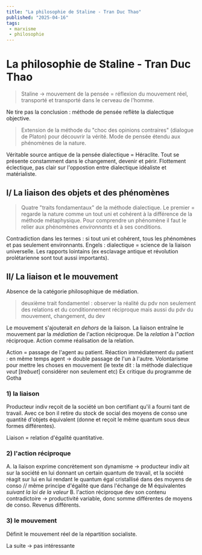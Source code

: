 ```yaml
---
title: "La philosophie de Staline - Tran Duc Thao"
published: "2025-04-16"
tags:
 - marxisme
 - philosophie
---
```


# La philosophie de Staline - Tran Duc Thao
> Staline -> mouvement de la pensée = réflexion du mouvement réel, transporté et transporté dans le cerveau de l'homme.

Ne tire pas la conclusion : méthode de pensée reflète la dialectique objective.

> Extension de la méthode du "choc des opinions contraires" (dialogue de Platon) pour découvrir la vérité. Mode de pensée étendu aux phénomènes de la nature.

Véritable source antique de la pensée dialectique = Héraclite. Tout se présente constamment dans le changement, devenir et périr. Flottement éclectique, pas clair sur l'oppostion entre dialectique idéaliste et matérialiste.

## I/ La liaison des objets et des phénomènes
> Quatre "traits fondamentaux" de la méthode dialectique. Le premier = regarde la nature comme un tout uni et cohérent à la différence de la méthode métaphysique. Pour comprendre un phénomène il faut le relier aux phénomènes *environnants* et à ses conditions.

Contradiction dans les termes : si tout uni et cohérent, tous les phénomènes et pas seulement environnants. Engels : dialectique = science de la liaison universelle. Les rapports lointains (ex esclavage antique et révolution prolétarienne sont tout aussi importants).

## II/ La liaison et le mouvement
Absence de la catégorie philosophique de médiation.
> deuxième trait fondamentel : observer la réalité du pdv non seulement des relations et du conditionnement réciproque mais aussi du pdv du mouvement, changement, du dev

Le mouvement s'ajouterait *en dehors* de la liaison. La liaison entraîne le mouvement par la *médiation* de l'action réciproque. De la *relation* à l"*action* réciproque. Action comme réalisation de la relation.

Action = passage de l'agent au patient. Réaction immédiatement du patient : en même temps agent -> double passage de l'un à l'autre. Volontarisme pour mettre les choses en mouvement (le texte dit : la méthode dialectique *veut* [*trebuet*] considérer non seulement etc)
Ex critique du programme de Gotha

### 1) la liaison
Producteur indiv reçoit de la société un bon certifiant qu'il a fourni tant de travail. Avec ce bon il retire du stock de social des moyens de conso une quantité d'objets équivalent (donne et reçoit le même quantum sous deux formes différentes).

Liaison = relation d'égalité quantitative.

### 2) l'action réciproque
A. la liaison exprime concrètement son dynamisme -> producteur indiv ait sur la société en lui donnant un certain quantum de travail, et la société réagit sur lui en lui rendant le quantum égal cristallisé dans des moyens de conso // même principe d'égalité que dans l'échange de M équivalentes *suivant la loi de la valeur*
B. l'action réciproque dev son contenu contradictoire -> productivité variable, donc somme différentes de moyens de conso. Revenus différents.

### 3) le mouvement
Définit le mouvement réel de la répartition socialiste.

La suite -> pas intéressante
